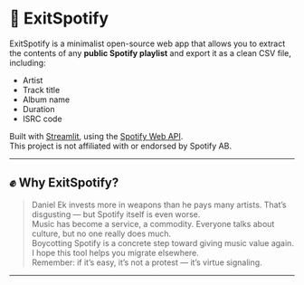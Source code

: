 # 🛑 ExitSpotify

ExitSpotify is a minimalist open-source web app that allows you to extract the contents of any **public Spotify playlist** and export it as a clean CSV file, including:

- Artist
- Track title
- Album name
- Duration
- ISRC code

Built with [Streamlit](https://streamlit.io), using the [Spotify Web API](https://developer.spotify.com/documentation/web-api/).  
This project is not affiliated with or endorsed by Spotify AB.

---

## ✊ Why ExitSpotify?

> Daniel Ek invests more in weapons than he pays many artists. That’s disgusting — but Spotify itself is even worse.  
> Music has become a service, a commodity. Everyone talks about culture, but no one really does much.  
> Boycotting Spotify is a concrete step toward giving music value again.  
> I hope this tool helps you migrate elsewhere.  
> Remember: if it’s easy, it’s not a protest — it’s virtue signaling.

---

